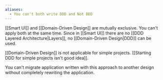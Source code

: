 ```yaml
---
aliases:
  - You can't both write DDD and Not DDD
---
```

[[Smart UI]] and [[Domain-Driven Design]] are mutually exclusive. You can't apply both at the same time. Since in [[Smart UI]] there are no [[DDD Layered Architecture|Layers]], no [[Domain-Driven Design|DDD]] can be used.

[[Domain-Driven Design]] is not applicable for simple projects. [[Starting DDD for simple projects isn't good idea]].

You can't migrate application written with this approach to another design without completely rewriting the application.
